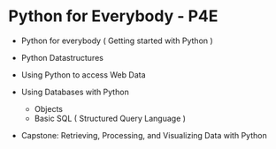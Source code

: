 # Python for Everybody - P4E

- Python for everybody ( Getting started with Python )
	
- Python Datastructures

- Using Python to access Web Data

- Using Databases with Python
	* Objects
	* Basic SQL ( Structured Query Language )

- Capstone: Retrieving, Processing, and Visualizing Data with Python

